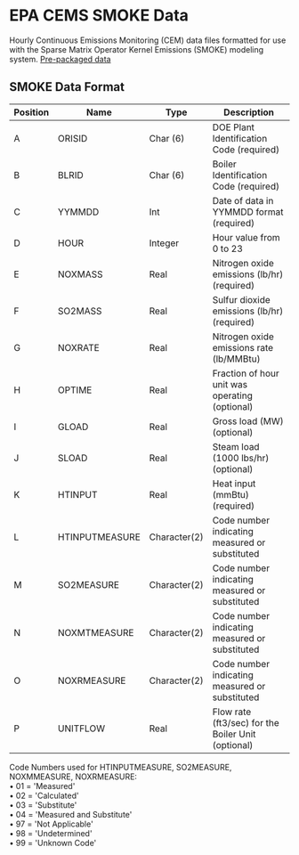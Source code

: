 # EPA CEMS SMOKE Data

Hourly Continuous Emissions Monitoring (CEM) data files formatted for use with the Sparse Matrix Operator Kernel Emissions (SMOKE) modeling system. [Pre-packaged data](https://ampd.epa.gov/ampd/)

## SMOKE Data Format

| Position | Name | Type | Description |
|-----|-----|-----|-----|
| A | ORISID | Char (6) | DOE Plant Identification Code (required) |
| B | BLRID | Char (6) | Boiler Identification Code (required) |
| C | YYMMDD | Int | Date of data in YYMMDD format (required) |
| D | HOUR | Integer | Hour value from 0 to 23 |
| E | NOXMASS | Real | Nitrogen oxide emissions (lb/hr) (required) |
| F | SO2MASS | Real | Sulfur dioxide emissions (lb/hr) (required) |
| G | NOXRATE | Real| Nitrogen oxide emissions rate (lb/MMBtu) |
| H | OPTIME | Real | Fraction of hour unit was operating (optional) |
| I | GLOAD | Real | Gross load (MW) (optional) |
| J | SLOAD | Real | Steam load (1000 lbs/hr) (optional) |
| K | HTINPUT | Real | Heat input (mmBtu) (required) |
| L | HTINPUTMEASURE | Character(2) | Code number indicating measured or substituted |
| M | SO2MEASURE | Character(2) | Code number indicating measured or substituted |
| N | NOXMTMEASURE | Character(2) | Code number indicating measured or substituted |
| O | NOXRMEASURE | Character(2) | Code number indicating measured or substituted |
| P | UNITFLOW | Real |Flow rate (ft3/sec) for the Boiler Unit (optional) |

Code Numbers used for HTINPUTMEASURE, SO2MEASURE, NOXMMEASURE, NOXRMEASURE:  
• 01 = 'Measured'  
• 02 = 'Calculated'  
• 03 = 'Substitute'  
• 04 = 'Measured and Substitute'  
• 97 = 'Not Applicable'  
• 98 = 'Undetermined'  
• 99 = 'Unknown Code'  
